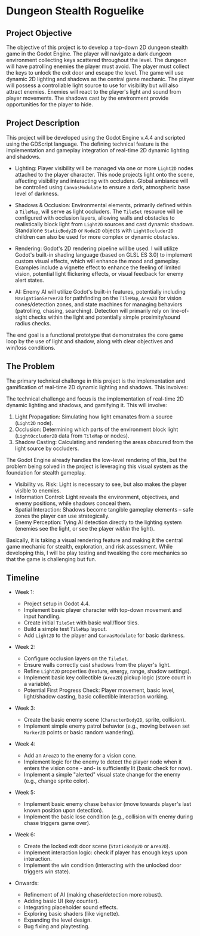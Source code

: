 # Dungeon Stealth Roguelike

## Project Objective

The objective of this project is to develop a top-down 2D dungeon stealth game in the Godot Engine. The player will navigate a dark dungeon environment collecting keys scattered throughout the level. The dungeon will have patrolling enemies the player must avoid. The player must collect the keys to unlock the exit door and escape the level. The game will use dynamic 2D lighting and shadows as the central game mechanic. The player will possess a controllable light source to use for visibility but will also attract enemies. Enemies will react to the player's light and sound from player movements. The shadows cast by the environment provide opportunities for the player to hide.

## Project Description

This project will be developed using the Godot Engine v.4.4 and scripted using the GDScript language. The defining technical feature is the implementation and gameplay integration of real-time 2D dynamic lighting and shadows.

* Lighting: Player visibility will be managed via one or more `Light2D` nodes attached to the player character. This node projects light onto the scene, affecting visibility and interacting with occluders. Global ambiance will be controlled using `CanvasModulate` to ensure a dark, atmospheric base level of darkness.

* Shadows & Occlusion: Environmental elements, primarily defined within a `TileMap`, will serve as light occluders. The `TileSet` resource will be configured with occlusion layers, allowing walls and obstacles to realistically block light from `Light2D` sources and cast dynamic shadows. Standalone `StaticBody2D` or `Node2D` objects with `LightOccluder2D` children can also be used for more complex or dynamic obstacles.

* Rendering: Godot's 2D rendering pipeline will be used. I will utilize Godot's built-in shading language (based on GLSL ES 3.0) to implement custom visual effects, which will enhance the mood and gameplay. Examples include a vignette effect to enhance the feeling of limited vision, potential light flickering effects, or visual feedback for enemy alert states.

* AI: Enemy AI will utilize Godot's built-in features, potentially including `NavigationServer2D` for pathfinding on the `TileMap`, `Area2D` for vision cones/detection zones, and state machines for managing behaviors (patrolling, chasing, searching). Detection will primarily rely on line-of-sight checks within the light and potentially simple proximity/sound radius checks.

The end goal is a functional prototype that demonstrates the core game loop by the use of light and shadow, along with clear objectives and win/loss conditions.

## The Problem

The primary technical challenge in this project is the implementation and gamification of real-time 2D dynamic lighting and shadows. This involves:

The technical challenge and focus is the implementation of real-time 2D dynamic lighting and shadows, and gamifying it. This will involve:

1. Light Propagation: Simulating how light emanates from a source (`Light2D` node).
2. Occlusion: Determining which parts of the environment block light (`LightOccluder2D` data from `TileMap` or nodes).
3. Shadow Casting: Calculating and rendering the areas obscured from the light source by occluders.

The Godot Engine already handles the low-level rendering of this, but the problem being solved in the project is leveraging this visual system as the foundation for stealth gameplay.

* Visibility vs. Risk: Light is necessary to see, but also makes the player visible to enemies.
* Information Control: Light reveals the environment, objectives, and enemy positions, while shadows conceal them.
* Spatial Interaction: Shadows become tangible gameplay elements – safe zones the player can use strategically.
* Enemy Perception: Tying AI detection directly to the lighting system (enemies see the light, or see the player *within* the light).

Basically, it is taking a visual rendering feature and making it the central game mechanic for stealth, exploration, and risk assessment. While developing this, I will be play testing and tweaking the core mechanics so that the game is challenging but fun.

## Timeline

* Week 1:
	-  Project setup in Godot 4.4.
	-  Implement basic player character with top-down movement and input handling.
	-  Create initial `TileSet` with basic wall/floor tiles.
	-  Build a simple test `TileMap` layout.
	-  Add `Light2D` to the player and `CanvasModulate` for basic darkness.

* Week 2:
	-  Configure occlusion layers on the `TileSet`.
	-  Ensure walls correctly cast shadows from the player's light.
	-  Refine `Light2D` properties (texture, energy, range, shadow settings).
	-  Implement basic key collectible (`Area2D`) pickup logic (store count in a variable).
	-  Potential First Progress Check: Player movement, basic level, light/shadow casting, basic collectible interaction working.

* Week 3:
	-  Create the basic enemy scene (`CharacterBody2D`, sprite, collision).
	-  Implement simple enemy patrol behavior (e.g., moving between set `Marker2D` points or basic random wandering).

* Week 4:
	-  Add an `Area2D` to the enemy for a vision cone.
	-  Implement logic for the enemy to detect the player node when it enters the vision cone - and-  is sufficiently lit (basic check for now).
	-  Implement a simple "alerted" visual state change for the enemy (e.g., change sprite color).

* Week 5:
	-  Implement basic enemy chase behavior (move towards player's last known position upon detection).
	-  Implement the basic lose condition (e.g., collision with enemy during chase triggers game over).

* Week 6:
	-  Create the locked exit door scene (`StaticBody2D` or `Area2D`).
	-  Implement interaction logic: check if player has enough keys upon interaction.
	-  Implement the win condition (interacting with the unlocked door triggers win state).

* Onwards:
	-  Refinement of AI (making chase/detection more robust).
	-  Adding basic UI (key counter).
	-  Integrating placeholder sound effects.
	-  Exploring basic shaders (like vignette).
	-  Expanding the level design.
	-  Bug fixing and playtesting.
